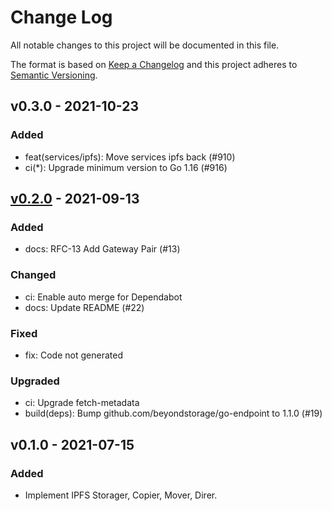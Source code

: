 # Change Log

All notable changes to this project will be documented in this file.

The format is based on [Keep a Changelog](https://keepachangelog.com/)
and this project adheres to [Semantic Versioning](https://semver.org/).

## v0.3.0 - 2021-10-23

### Added

- feat(services/ipfs): Move services ipfs back  (#910)
- ci(*): Upgrade minimum version to Go 1.16 (#916)

## [v0.2.0] - 2021-09-13

### Added

- docs: RFC-13 Add Gateway Pair (#13)

### Changed

- ci: Enable auto merge for Dependabot
- docs: Update README (#22)

### Fixed

- fix: Code not generated

### Upgraded

- ci: Upgrade fetch-metadata
- build(deps): Bump github.com/beyondstorage/go-endpoint to 1.1.0 (#19)

## v0.1.0 - 2021-07-15

### Added

- Implement IPFS Storager, Copier, Mover, Direr.

[v0.2.0]: https://github.com/beyondstorage/go-service-ipfs/compare/v0.1.0...v0.2.0
